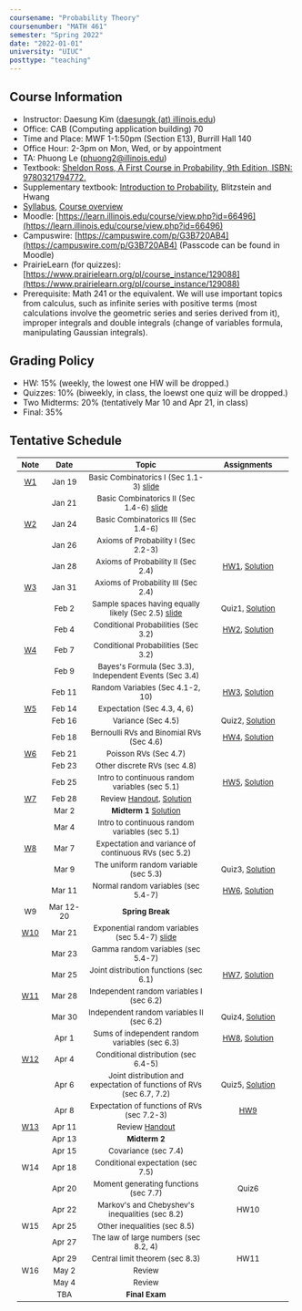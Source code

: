 ```yaml
---
coursename: "Probability Theory"
coursenumber: "MATH 461"
semester: "Spring 2022"
date: "2022-01-01"
university: "UIUC"
posttype: "teaching"
---
```


## Course Information 
- Instructor: Daesung Kim ([daesungk (at) illinois.edu](mailto:daesungk@illinois.edu))
- Office: CAB (Computing application building) 70
- Time and Place: MWF 1-1:50pm (Section E13), Burrill Hall 140
- Office Hour: 2-3pm on Mon, Wed, or by appointment
- TA: Phuong Le (phuong2@illinois.edu)
- Textbook: [Sheldon Ross, A First Course in Probability, 9th Edition, ISBN: 9780321794772.](https://www.amazon.com/First-Course-Probability-9th/dp/032179477X)
- Supplementary textbook: [Introduction to Probability](http://probabilitybook.net), Blitzstein and Hwang
- [Syllabus](syllabus.pdf), [Course overview](overview.pdf) 
- Moodle: [https://learn.illinois.edu/course/view.php?id=66496](https://learn.illinois.edu/course/view.php?id=66496)
- Campuswire: [https://campuswire.com/p/G3B720AB4](https://campuswire.com/p/G3B720AB4) (Passcode can be found in Moodle)
- PrairieLearn (for quizzes): [https://www.prairielearn.org/pl/course_instance/129088](https://www.prairielearn.org/pl/course_instance/129088)
- Prerequisite: Math 241 or the equivalent. We will use important topics from calculus, such as infinite series with positive terms (most calculations involve the geometric series and series derived from it), improper integrals and double integrals (change of variables formula, manipulating Gaussian integrals).

## Grading Policy
- HW: 15% (weekly, the lowest one HW will be dropped.)
- Quizzes: 10% (biweekly, in class, the loewst one quiz will be dropped.)
- Two Midterms: 20% (tentatively Mar 10 and Apr 21, in class)
- Final: 35%

## Tentative Schedule 
| Note           | Date      | Topic                                                                 | Assignments                             |
| ---            | ---       | ---                                                                   | ---                                     |
| [W1](w1.pdf)   | Jan 19    | Basic Combinatorics I (Sec 1.1-3) [slide](lec1.pdf)                   |                                         |
|                | Jan 21    | Basic Combinatorics II (Sec 1.4-6) [slide](lec2.pdf)                  |                                         |
| [W2](w2.pdf)   | Jan 24    | Basic Combinatorics III (Sec 1.4-6)                                   |                                         |
|                | Jan 26    | Axioms of Probability I (Sec 2.2-3)                                   |                                         |
|                | Jan 28    | Axioms of Probability II (Sec 2.4)                                    | [HW1](hw1.pdf), [Solution](hw1-sol.pdf) |
| [W3](w3.pdf)   | Jan 31    | Axioms of Probability III (Sec 2.4)                                   |                                         |
|                | Feb 2     | Sample spaces having equally likely (Sec 2.5) [slide](lec5.pdf)       | Quiz1, [Solution](quiz1-sol.pdf)        |
|                | Feb 4     | Conditional Probabilities (Sec 3.2)                                   | [HW2](hw2.pdf), [Solution](hw2-sol.pdf) |
| [W4](w4.pdf)   | Feb 7     | Conditional Probabilities (Sec 3.2)                                   |                                         |
|                | Feb 9     | Bayes's Formula (Sec 3.3), Independent Events (Sec 3.4)               |                                         |
|                | Feb 11    | Random Variables (Sec 4.1-2, 10)                                      | [HW3](hw3.pdf), [Solution](hw3-sol.pdf) |
| [W5](w5.pdf)   | Feb 14    | Expectation (Sec 4.3, 4, 6)                                           |                                         |
|                | Feb 16    | Variance (Sec 4.5)                                                    | Quiz2, [Solution](quiz2-sol.pdf)        |
|                | Feb 18    | Bernoulli RVs and Binomial RVs (Sec 4.6)                              | [HW4](hw4.pdf), [Solution](hw4-sol.pdf) |
| [W6](w6.pdf)   | Feb 21    | Poisson RVs (Sec 4.7)                                                 |                                         |
|                | Feb 23    | Other discrete RVs (sec 4.8)                                          |                                         |
|                | Feb 25    | Intro to continuous random variables (sec 5.1)                        | [HW5](hw5.pdf), [Solution](hw5-sol.pdf) |
| [W7](w7.pdf)   | Feb 28    | Review [Handout](e-1-prac.pdf), [Solution](e-1-prac-sol.pdf)          |                                         |
|                | Mar 2     | **Midterm 1** [Solution](e-1-sol.pdf)                                 |                                         |
|                | Mar 4     | Intro to continuous random variables (sec 5.1)                        |                                         |
| [W8](w8.pdf)   | Mar 7     | Expectation and variance of continuous RVs (sec 5.2)                  |                                         |
|                | Mar 9     | The uniform random variable (sec 5.3)                                 | Quiz3, [Solution](quiz3-sol.pdf)        |
|                | Mar 11    | Normal random variables (sec 5.4-7)                                   | [HW6](hw6.pdf), [Solution](hw6-sol.pdf) |
| W9             | Mar 12-20 | **Spring Break**                                                      |                                         |
| [W10](w10.pdf) | Mar 21    | Exponential random variables (sec 5.4-7) [slide](lec22.pdf)           |                                         |
|                | Mar 23    | Gamma random variables (sec 5.4-7)                                    |                                         |
|                | Mar 25    | Joint distribution functions (sec 6.1)                                | [HW7](hw7.pdf), [Solution](hw7-sol.pdf) |
| [W11](w11.pdf) | Mar 28    | Independent random variables I (sec 6.2)                              |                                         |
|                | Mar 30    | Independent random variables II (sec 6.2)                             | Quiz4, [Solution](quiz4-sol.pdf)        |
|                | Apr 1     | Sums of independent random variables (sec 6.3)                        | [HW8](hw8.pdf), [Solution](hw8-sol.pdf) |
| [W12](w12.pdf) | Apr 4     | Conditional distribution (sec 6.4-5)                                  |                                         |
|                | Apr 6     | Joint distribution and expectation of functions of RVs (sec 6.7, 7.2) | Quiz5, [Solution](quiz5-sol.pdf)        |
|                | Apr 8     | Expectation of functions of RVs (sec 7.2-3)                           | [HW9](hw9.pdf)                          |
| [W13](w13.pdf) | Apr 11    | Review [Handout](e-2-prac.pdf)                                        |                                         |
|                | Apr 13    | **Midterm 2**                                                         |                                         |
|                | Apr 15    | Covariance (sec 7.4)                                                  |                                         |
| W14            | Apr 18    | Conditional expectation (sec 7.5)                                     |                                         |
|                | Apr 20    | Moment generating functions (sec 7.7)                                 | Quiz6                                   |
|                | Apr 22    | Markov's and Chebyshev's inequalities (sec 8.2)                       | HW10                                    |
| W15            | Apr 25    | Other inequalities (sec 8.5)                                          |                                         |
|                | Apr 27    | The law of large numbers (sec 8.2, 4)                                 |                                         |
|                | Apr 29    | Central limit theorem (sec 8.3)                                       | HW11                                    |
| W16            | May 2     | Review                                                                |                                         |
|                | May 4     | Review                                                                |                                         |
|                | TBA       | **Final Exam**                                                        |                                         |


<style>
table {
    width: 95%;
    margin: 0px auto;
    font-size: 95%;
    text-align: center;
}
table td:first-of-type {
    text-align: center;
}
table td:nth-of-type(2) {
    text-align: center;
}
table td:nth-of-type(4) {
    text-align: center;
}
table th:first-of-type {
    width: 10%;
    text-align: center;
}
table th:nth-of-type(2) {
    width: 15%;
    text-align: center;
}
table th:nth-of-type(3) {
    width: 45%;
    text-align: center;
}
table th:nth-of-type(4) {
    width: 30%;
    text-align: center;
}
</style>
